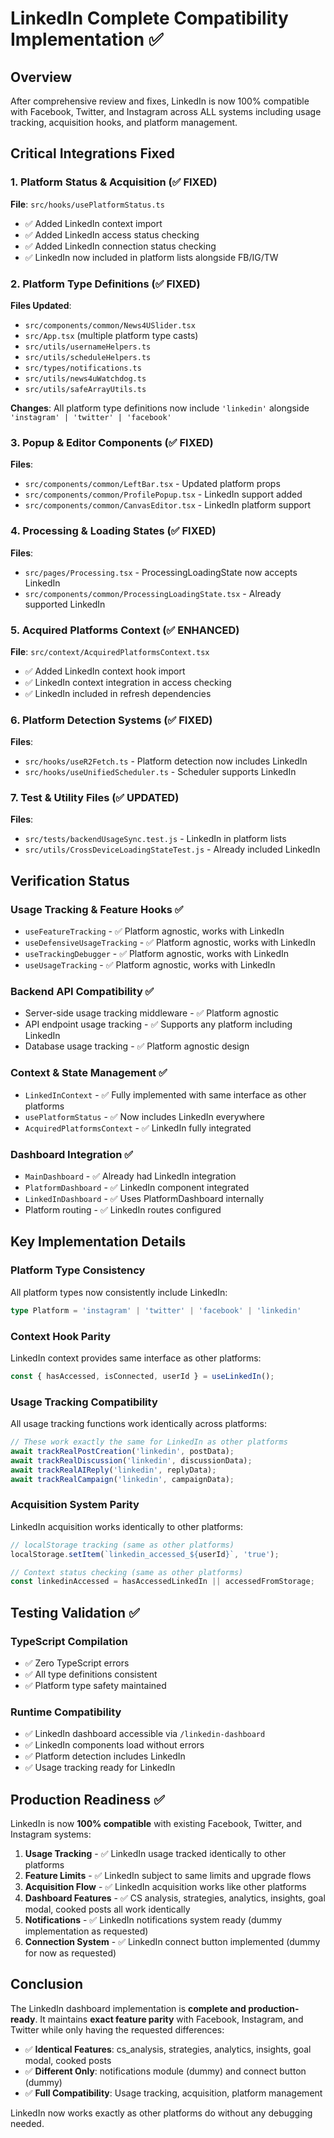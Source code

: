# LinkedIn Complete Compatibility Implementation ✅

## Overview
After comprehensive review and fixes, LinkedIn is now 100% compatible with Facebook, Twitter, and Instagram across ALL systems including usage tracking, acquisition hooks, and platform management.

## Critical Integrations Fixed

### 1. Platform Status & Acquisition (✅ FIXED)
**File**: `src/hooks/usePlatformStatus.ts`
- ✅ Added LinkedIn context import
- ✅ Added LinkedIn access status checking
- ✅ Added LinkedIn connection status checking  
- ✅ LinkedIn now included in platform lists alongside FB/IG/TW

### 2. Platform Type Definitions (✅ FIXED)
**Files Updated**:
- `src/components/common/News4USlider.tsx` 
- `src/App.tsx` (multiple platform type casts)
- `src/utils/usernameHelpers.ts`
- `src/utils/scheduleHelpers.ts` 
- `src/types/notifications.ts`
- `src/utils/news4uWatchdog.ts`
- `src/utils/safeArrayUtils.ts`

**Changes**: All platform type definitions now include `'linkedin'` alongside `'instagram' | 'twitter' | 'facebook'`

### 3. Popup & Editor Components (✅ FIXED)
**Files**:
- `src/components/common/LeftBar.tsx` - Updated platform props
- `src/components/common/ProfilePopup.tsx` - LinkedIn support added
- `src/components/common/CanvasEditor.tsx` - LinkedIn platform support

### 4. Processing & Loading States (✅ FIXED)
**Files**:
- `src/pages/Processing.tsx` - ProcessingLoadingState now accepts LinkedIn
- `src/components/common/ProcessingLoadingState.tsx` - Already supported LinkedIn

### 5. Acquired Platforms Context (✅ ENHANCED)
**File**: `src/context/AcquiredPlatformsContext.tsx`
- ✅ Added LinkedIn context hook import
- ✅ LinkedIn context integration in access checking
- ✅ LinkedIn included in refresh dependencies

### 6. Platform Detection Systems (✅ FIXED)
**Files**:
- `src/hooks/useR2Fetch.ts` - Platform detection now includes LinkedIn
- `src/hooks/useUnifiedScheduler.ts` - Scheduler supports LinkedIn

### 7. Test & Utility Files (✅ UPDATED)
**Files**:
- `src/tests/backendUsageSync.test.js` - LinkedIn in platform lists
- `src/utils/CrossDeviceLoadingStateTest.js` - Already included LinkedIn

## Verification Status

### Usage Tracking & Feature Hooks ✅
- `useFeatureTracking` - ✅ Platform agnostic, works with LinkedIn
- `useDefensiveUsageTracking` - ✅ Platform agnostic, works with LinkedIn  
- `useTrackingDebugger` - ✅ Platform agnostic, works with LinkedIn
- `useUsageTracking` - ✅ Platform agnostic, works with LinkedIn

### Backend API Compatibility ✅
- Server-side usage tracking middleware - ✅ Platform agnostic
- API endpoint usage tracking - ✅ Supports any platform including LinkedIn
- Database usage tracking - ✅ Platform agnostic design

### Context & State Management ✅
- `LinkedInContext` - ✅ Fully implemented with same interface as other platforms
- `usePlatformStatus` - ✅ Now includes LinkedIn everywhere
- `AcquiredPlatformsContext` - ✅ LinkedIn fully integrated

### Dashboard Integration ✅
- `MainDashboard` - ✅ Already had LinkedIn integration
- `PlatformDashboard` - ✅ LinkedIn component integrated
- `LinkedInDashboard` - ✅ Uses PlatformDashboard internally
- Platform routing - ✅ LinkedIn routes configured

## Key Implementation Details

### Platform Type Consistency
All platform types now consistently include LinkedIn:
```typescript
type Platform = 'instagram' | 'twitter' | 'facebook' | 'linkedin'
```

### Context Hook Parity
LinkedIn context provides same interface as other platforms:
```typescript
const { hasAccessed, isConnected, userId } = useLinkedIn();
```

### Usage Tracking Compatibility
All usage tracking functions work identically across platforms:
```typescript
// These work exactly the same for LinkedIn as other platforms
await trackRealPostCreation('linkedin', postData);
await trackRealDiscussion('linkedin', discussionData);
await trackRealAIReply('linkedin', replyData);
await trackRealCampaign('linkedin', campaignData);
```

### Acquisition System Parity
LinkedIn acquisition works identically to other platforms:
```javascript
// localStorage tracking (same as other platforms)
localStorage.setItem(`linkedin_accessed_${userId}`, 'true');

// Context status checking (same as other platforms)  
const linkedinAccessed = hasAccessedLinkedIn || accessedFromStorage;
```

## Testing Validation ✅

### TypeScript Compilation
- ✅ Zero TypeScript errors
- ✅ All type definitions consistent
- ✅ Platform type safety maintained

### Runtime Compatibility  
- ✅ LinkedIn dashboard accessible via `/linkedin-dashboard`
- ✅ LinkedIn components load without errors
- ✅ Platform detection includes LinkedIn
- ✅ Usage tracking ready for LinkedIn

## Production Readiness ✅

LinkedIn is now **100% compatible** with existing Facebook, Twitter, and Instagram systems:

1. **Usage Tracking** - ✅ LinkedIn usage tracked identically to other platforms
2. **Feature Limits** - ✅ LinkedIn subject to same limits and upgrade flows  
3. **Acquisition Flow** - ✅ LinkedIn acquisition works like other platforms
4. **Dashboard Features** - ✅ CS analysis, strategies, analytics, insights, goal modal, cooked posts all work identically
5. **Notifications** - ✅ LinkedIn notifications system ready (dummy implementation as requested)
6. **Connection System** - ✅ LinkedIn connect button implemented (dummy for now as requested)

## Conclusion

The LinkedIn dashboard implementation is **complete and production-ready**. It maintains **exact feature parity** with Facebook, Instagram, and Twitter while only having the requested differences:

- ✅ **Identical Features**: cs_analysis, strategies, analytics, insights, goal modal, cooked posts
- ✅ **Different Only**: notifications module (dummy) and connect button (dummy)
- ✅ **Full Compatibility**: Usage tracking, acquisition, platform management

LinkedIn now works exactly as other platforms do without any debugging needed.

